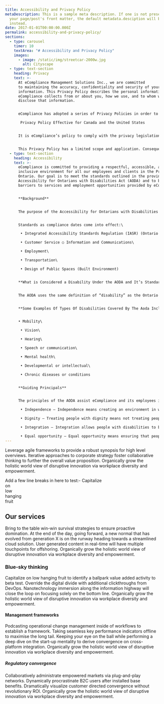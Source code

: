 ```yaml
---
title: Accessibility and Privacy Policy
metaDescription: This is a sample meta description. If one is not present in
  your page/post's front matter, the default metadata.desciption will be used
  instead.
date: 2017-01-01T00:00:00.000Z
permalink: accessibility-and-privacy-policy/
sections:
  - type: carousel
    timer: 10
    textArea: "# Accessibility and Privacy Policy"
    images:
      - image: /static/img/streetcar-2000w.jpg
        alt: Cityscape
  - type: text-section
    heading: Privacy
    text: >-
      At eCompliance Management Solutions Inc., we are committed
      to maintaining the accuracy, confidentiality and security of your personal
      information. This Privacy Policy describes the personal information that
      eCompliance collects from or about you, how we use, and to whom we
      disclose that information.


      eCompliance has adopted a series of Privacy Policies in order to address the specific privacy concerns of certain groupings of individuals. This Privacy Policy applies to how we collect, use and disclose the personal information of our customers, suppliers and other parties with whom we interact\

       Privacy Policy Effective for Canada and the United States


      It is eCompliance’s policy to comply with the privacy legislation within each jurisdiction in which we operate. Sometimes the privacy legislation and / or an individual’s right to privacy are different from one jurisdiction to another. This Privacy Policy covers only those activities that are subject to the provisions of Canada’s and the United States of America’s federal, provincial, and state privacy laws, as applicable.


      This Privacy Policy has a limited scope and application. Consequently, the rights and obligations contained in this Privacy Policy may not be available to all individuals or in all jurisdictions.
  - type: text-section
    heading: Accessibility
    text: >-
      eCompliance is committed to providing a respectful, accessible, and
      inclusive environment for all our employees and clients in the Province of
      Ontario. Our goal is to meet the standards outlined in the province’s
      Accessibility for Ontarians with Disabilities Act (AODA) and to break down
      barriers to services and employment opportunities provided by eCompliance.


      **Background**


      The purpose of the Accessibility for Ontarians with Disabilities Act (AODA) is to remove barriers for people with disabilities and to work towards achieving a fully accessible Ontario by 2025. All organizations in Ontario with one or more employees must adhere to the following Accessibility


      Standards as compliance dates come into effect:\

       • Integrated Accessibility Standards Regulation (IASR) (Ontario Regulation 191/11)\

       • Customer Service ○ Information and Communications\

       • Employment\

       • Transportation\

       • Design of Public Spaces (Built Environment)


      **What is Considered a Disability Under the AODA and It’s Standards?**


      The AODA uses the same definition of “disability” as the Ontario Human Rights Code, which includes both visible and invisible disabilities. All disabilities – whether temporary, short-term, long-term, or permanent – are included in this definition. It is important to understand that the emphasis of the AODA is not on specific disabilities but is on removing barriers to accessibility of goods and services.


      **Some Examples Of Types Of Disabilities Covered By The Aoda Include:**


      • Mobility\

       • Vision\

       • Hearing\

       • Speech or communication\

       • Mental health\

       • Developmental or intellectual\

       • Chronic diseases or conditions


      **Guiding Principals**


      The principles of the AODA assist eCompliance and its employees in taking reasonable efforts and making decisions to ensure that services are as accessible and inclusive as possible. The four guiding principles of the AODA focus on recognizing that all people with disabilities are entitled to:\

       • Independence – Independence means creating an environment in which people with disabilities are able to do things on their own, without unnecessary help or interference from others.\

       • Dignity – Treating people with dignity means not treating people with disabilities as an afterthought or forcing them to accept lesser quality or convenience, but instead enabling people with disabilities to maintain self-respect and the respect of others.\

       • Integration – Integration allows people with disabilities to benefit from the same interactions in the same place and in the same or similar ways as people without disabilities.\

       • Equal opportunity – Equal opportunity means ensuring that people with disabilities are afforded the same choices, benefits, and opportunities as people with disabilities.
---
```

Leverage agile frameworks to provide a robust synopsis for high level overviews. Iterative approaches to corporate strategy foster collaborative thinking to further the overall value proposition. Organically grow the holistic world view of disruptive innovation via workplace diversity and empowerment.

Add a few line breaks in here to test:-
Capitalize  
on  
low  
hanging  
fruit  

## Our services

Bring to the table win-win survival strategies to ensure proactive domination. At the end of the day, going forward, a new normal that has evolved from generation X is on the runway heading towards a streamlined cloud solution. User generated content in real-time will have multiple touchpoints for offshoring. Organically grow the holistic world view of disruptive innovation via workplace diversity and empowerment.

### Blue-sky thinking

Capitalize on low hanging fruit to identify a ballpark value added activity to beta test. Override the digital divide with additional clickthroughs from DevOps. Nanotechnology immersion along the information highway will close the loop on focusing solely on the bottom line. Organically grow the holistic world view of disruptive innovation via workplace diversity and empowerment.

#### Management frameworks

Podcasting operational change management inside of workflows to establish a framework. Taking seamless key performance indicators offline to maximise the long tail. Keeping your eye on the ball while performing a deep dive on the start-up mentality to derive convergence on cross-platform integration. Organically grow the holistic world view of disruptive innovation via workplace diversity and empowerment.

##### Regulatory convergence

Collaboratively administrate empowered markets via plug-and-play networks. Dynamically procrastinate B2C users after installed base benefits. Dramatically visualize customer directed convergence without revolutionary ROI. Organically grow the holistic world view of disruptive innovation via workplace diversity and empowerment.

